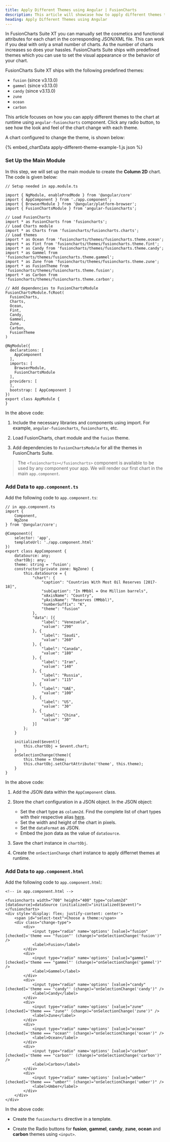 ```yaml
---
title: Apply Different Themes using Angular | FusionCharts
description: This article will showcase how to apply different themes to the chart at runtime.
heading: Apply Different Themes using Angular
---
```


In FusionCharts Suite XT you can manually set the cosmetics and functional attributes for each chart in the corresponding JSON/XML file. This can work if you deal with only a small number of charts. As the number of charts increases so does your hassles. FusionCharts Suite ships with predefined themes which you can use to set the visual appearance or the behavior of your chart.

FusionCharts Suite XT ships with the following predefined themes:

-  `fusion` (since v3.13.0)
-  `gammel` (since v3.13.0)
-  `candy` (since v3.13.0)
-  `zune`
-  `ocean`
-  `carbon`

This article focuses on how you can apply different themes to the chart at runtime using `angular-fusioncharts` component. Click any radio button, to see how the look and feel of the chart change with each theme.

A chart configured to change the theme, is shown below:

{% embed_chartData apply-different-theme-example-1.js json %}

### Set Up the Main Module

In this step, we will set up the main module to create the **Column 2D** chart. The code is given below:

```
// Setup needed in app.module.ts

import { NgModule, enableProdMode } from '@angular/core'
import { AppComponent } from './app.component';
import { BrowserModule } from '@angular/platform-browser';
import { FusionChartsModule } from 'angular-fusioncharts';

// Load FusionCharts
import * as FusionCharts from 'fusioncharts';
// Load Charts module
import * as Charts from 'fusioncharts/fusioncharts.charts';
// Load themes
import * as Ocean from 'fusioncharts/themes/fusioncharts.theme.ocean';
import * as Fint from 'fusioncharts/themes/fusioncharts.theme.fint';
import * as Candy from 'fusioncharts/themes/fusioncharts.theme.candy';
import * as Gammel from 'fusioncharts/themes/fusioncharts.theme.gammel';
import * as Zune from 'fusioncharts/themes/fusioncharts.theme.zune';
import * as FusionTheme from 'fusioncharts/themes/fusioncharts.theme.fusion';
import * as Carbon from 'fusioncharts/themes/fusioncharts.theme.carbon';

// Add dependencies to FusionChartsModule
FusionChartsModule.fcRoot(
  FusionCharts,
  Charts,
  Ocean,
  Fint,
  Candy,
  Gammel,
  Zune,
  Carbon,
  FusionTheme
)

@NgModule({
  declarations: [
    AppComponent
  ],
  imports: [
    BrowserModule,
    FusionChartsModule
  ],
  providers: [
  ],
  bootstrap: [ AppComponent ]
})
export class AppModule {
}
```

In the above code:

1. Include the necessary libraries and components using import. For example, `angular-fusioncharts`, `fusioncharts`, etc.

2. Load FusionCharts, chart module and the `fusion` theme.

3. Add dependencies to `FusionChartsModule` for all the themes in FusionCharts Suite.

> The `<fusioncharts></fusioncharts>` component is available to be used by any component your app. We will render our first chart in the main `app.component`.

### Add Data to `app.component.ts`

Add the following code to `app.component.ts`:

```
// in app.component.ts
import {
    Component,
    NgZone
} from '@angular/core';

@Component({
    selector: 'app',
    templateUrl: './app.component.html'
})
export class AppComponent {
    dataSource: any;
    chartObj: any;
    theme: string = 'fusion';
    constructor(private zone: NgZone) {
        this.dataSource = {
            "chart": {
                "caption": "Countries With Most Oil Reserves [2017-18]",
                "subCaption": "In MMbbl = One Million barrels",
                "xAxisName": "Country",
                "yAxisName": "Reserves (MMbbl)",
                "numberSuffix": "K",
                "theme": "fusion"
            },
            "data": [{
                "label": "Venezuela",
                "value": "290"
            }, {
                "label": "Saudi",
                "value": "260"
            }, {
                "label": "Canada",
                "value": "180"
            }, {
                "label": "Iran",
                "value": "140"
            }, {
                "label": "Russia",
                "value": "115"
            }, {
                "label": "UAE",
                "value": "100"
            }, {
                "label": "US",
                "value": "30"
            }, {
                "label": "China",
                "value": "30"
            }]
        };
    }

    initialized($event){
        this.chartObj = $event.chart;
    }
    onSelectionChange(theme){
        this.theme = theme;
        this.chartObj.setChartAttribute('theme', this.theme);
    }
}
```

In the above code:

1. Add the JSON data within the `AppComponent` class.

2. Store the chart configuration in a JSON object. In the JSON object:

   -  Set the chart type as `column2d`. Find the complete list of chart types with their respective alias [here](https://www.fusioncharts.com/dev/chart-guide/list-of-charts).
   -  Set the width and height of the chart in pixels.
   -  Set the `dataFormat` as JSON.
   -  Embed the json data as the value of `dataSource`.

3. Save the chart instance in `chartObj`.

4. Create the `onSectionChange` chart instance to apply differnet themes at runtime.

### Add Data to `app.component.html`

Add the following code to `app.component.html`:

```
<!-- in app.component.html -->

<fusioncharts width="700" height="400" type="column2d" [dataSource]=dataSource (initialized)="initialized($event)">
</fusioncharts>
<div style='display: flex; justify-content: center'>
    <span id="select-text">Choose a theme:</span>
    <div class="change-type">
        <div>
            <input type="radio" name='options' [value]="fusion" [checked]='theme === "fusion"' (change)="onSelectionChange('fusion')" />
            <label>Fusion</label>
        </div>
        <div>
            <input type="radio" name='options' [value]="gammel" [checked]='theme === "gammel"' (change)="onSelectionChange('gammel')" />
            <label>Gammel</label>
        </div>
        <div>
            <input type="radio" name='options' [value]="candy" [checked]='theme === "candy"' (change)="onSelectionChange('candy')" />
            <label>Candy</label>
        </div>
        <div>
            <input type="radio" name='options' [value]="zune" [checked]='theme === "zune"' (change)="onSelectionChange('zune')" />
            <label>Zune</label>
        </div>
        <div>
            <input type="radio" name='options' [value]="ocean" [checked]='theme === "ocean"' (change)="onSelectionChange('ocean')" />
            <label>Ocean</label>
        </div>
        <div>
            <input type="radio" name='options' [value]="carbon" [checked]='theme === "carbon"' (change)="onSelectionChange('carbon')" />
            <label>Carbon</label>
        </div>
        <div>
            <input type="radio" name='options' [value]="umber" [checked]='theme === "umber"' (change)="onSelectionChange('umber')" />
            <label>Umber</label>
        </div>
    </div>
</div>
```

In the above code:

-  Create the `fusioncharts` directive in a template.

-  Create the Radio buttons for **fusion**, **gammel**, **candy**, **zune**, **ocean** and **carbon** themes using `<input>`.
